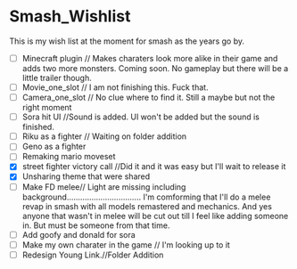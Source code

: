 # Smash_Wishlist
This is my wish list at the moment for smash as the years go by.

- [ ] Minecraft plugin // Makes charaters look more alike in their game and adds two more monsters. Coming soon. No gameplay but there will be a little trailer though.
- [ ] Movie_one_slot // I am not finishing this. Fuck that.
- [ ] Camera_one_slot // No clue where to find it. Still a maybe but not the right moment
- [ ] Sora hit UI //Sound is added. UI won't be added but the sound is finished.
- [ ] Riku as a fighter // Waiting on folder addition
- [ ] Geno as a fighter
- [ ] Remaking mario moveset
- [x] street fighter victory call //Did it and it was easy but I'll wait to release it
- [x] Unsharing theme that were shared
- [ ] Make FD melee// Light are missing including background................................. I'm comforming that I'll do a melee revap in smash with all models remastered and mechanics. And yes anyone that wasn't in melee will be cut out till I feel like adding someone in. But must be someone from that time.
- [ ] Add goofy and donald for sora
- [ ] Make my own charater in the game // I'm looking up to it
- [ ] Redesign Young Link.//Folder Addition
